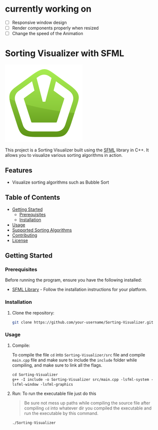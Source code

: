 # currently working on
- [ ] Responsive window design
- [ ] Render components properly when resized
- [ ] Change the speed of the Animation 

# Sorting Visualizer with SFML

![Sorting Visualizer](./assets/images/sfml.png)

This project is a Sorting Visualizer built using the [SFML](https://www.sfml-dev.org/) library in C++. It allows you to visualize various sorting algorithms in action.

## Features
- Visualize sorting algorithms such as Bubble Sort

## Table of Contents

- [Getting Started](#getting-started)
  - [Prerequisites](#prerequisites)
  - [Installation](#installation)
- [Usage](#usage)
- [Supported Sorting Algorithms](#supported-sorting-algorithms)
- [Contributing](#contributing)
- [License](#license)

## Getting Started

### Prerequisites

Before running the program, ensure you have the following installed:

- [SFML Library](https://www.sfml-dev.org/download.php) - Follow the installation instructions for your platform.

### Installation

1. Clone the repository:

   ```bash
   git clone https://github.com/your-username/Sorting-Visualizer.git
### Usage
1. Compile:
   
   To compile the file `cd` into `Sorting-Visualizer/src` file and compile `main.cpp` file and make sure to include the `include` folder while compiling, 
   and make sure to link all the flags.
  
    ```shell
    cd Sorting-Visualizer
    g++ -I include -o Sorting-Visualizer src/main.cpp -lsfml-system -lsfml-window -lsfml-graphics
    ```
   
2. Run:
    To run the executable file just do this
    > Be sure not mess up paths while compiling the source file after compiling `cd` into whatever dir you compiled the executable and run the executable by this command.
    ```shell
    ./Sorting-Visualizer
    ```
